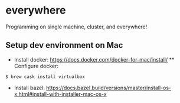 # everywhere

Programming on single machine, cluster, and everywhere!

## Setup dev environment on Mac

* Install docker: https://docs.docker.com/docker-for-mac/install/
** Configure docker:
```
$ brew cask install virtualbox
```
* Install bazel: https://docs.bazel.build/versions/master/install-os-x.html#install-with-installer-mac-os-x

